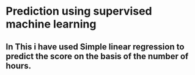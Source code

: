 # Prediction using supervised machine learning

## In This i have used Simple linear regression to predict the score on the basis of the number of hours.
